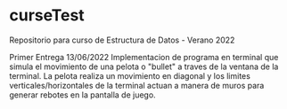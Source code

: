 # curseTest
Repositorio para curso de Estructura de Datos - Verano 2022


Primer Entrega 13/06/2022
  Implementacion de programa en terminal que simula el movimiento de una pelota o "bullet" a traves de la ventana de la terminal.
  La pelota realiza un movimiento en diagonal y los limites verticales/horizontales de la terminal actuan a manera de muros para
  generar rebotes en la pantalla de juego.
